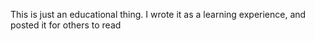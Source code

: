 This is just an educational thing. I wrote it as a learning experience, and posted it for others to read
